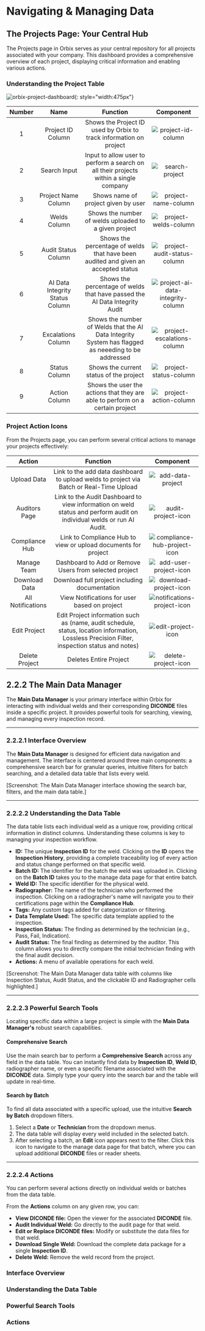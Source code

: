 # Navigating & Managing Data

## The Projects Page: Your Central Hub
The Projects page in Orbix serves as your central repository for all projects associated with your company. This dashboard provides a comprehensive overview of each project, displaying critical information and enabling various actions.


### Understanding the Project Table
![orbix-project-dashboard](../assets/orbix-project-dashboard.png){: style="width:475px"}

| Number | Name | Function | Component |
| :-------: | :-----: | :-----: | :------: |
| 1 | Project ID Column | Shows the Project ID used by Orbix to track information on project  | ![project-id-column](../assets/project-id-column.png) |
| 2 | Search Input | Input to allow user to perform a search on all their projects within a single company | ![search-project](../assets/search-project.png) |
| 3 | Project Name Column | Shows name of project given by user | ![project-name-column](../assets/project-name-column.png) |
| 4 | Welds Column | Shows the number of welds uploaded to a given project | ![project-welds-column](../assets/project-welds-column.png) |
| 5 | Audit Status Column | Shows the percentage of welds that have been audited and given an accepted status | ![project-audit-status-column](../assets/project-audit-status-column.png) |
| 6 | AI Data Integrity Status Column | Shows the percentage of welds that have passed the AI Data Integrity Audit | ![project-ai-data-integrity-column](../assets/project-ai-data-integrity-column.png) |
| 7 | Excalations Column | Shows the number of Welds that the AI Data Integrity System has flagged as neeeding to be addressed | ![project-escalations-column](../assets/project-escalations-column.png) |
| 8 | Status Column | Shows the current status of the project | ![project-status-column](../assets/project-status-column.png) |
| 9 | Action Column | Shows the user the actions that they are able to perform on a certain project | ![project-action-column](../assets/project-action-column.png) |

### Project Action Icons
From the Projects page, you can perform several critical actions to manage your projects effectively:

| Action | Function | Component |
| :-----: | :-----: | :------: |
| Upload Data | Link to the add data dashboard to upload welds to project via Batch or Real-Time Upload | ![add-data-project](../assets/add-data-project.png) |
| Auditors Page | Link to the Audit Dashboard to view information on weld status and perform audit on individual welds or run AI Audit.  | ![audit-project-icon](../assets/audit-project-icon.png) |
| Compliance Hub | Link to Compliance Hub to view or upload documents for project | ![compliance-hub-project-icon](../assets/compliance-hub-project-icon.png) |
| Manage Team | Dashboard to Add or Remove Users from selected project  | ![add-user-project-icon](../assets/add-user-project-icon.png) |
| Download Data | Download full project including documentation | ![download-project-icon](../assets/download-project-icon.png) |
| All Notifications | View Notifications for user based on project | ![notifications-project-icon](../assets/notifications-project-icon.png) |
| Edit Project | Edit Project information such as (name, audit schedule, status, location information, Lossless Precision Filter, inspection status and notes) | ![edit-project-icon](../assets/edit-project-icon.png) |
| Delete Project | Deletes Entire Project | ![delete-project-icon](../assets/delete-project-icon.png) |


## 2.2.2 The Main Data Manager

The **Main Data Manager** is your primary interface within Orbix for interacting with individual welds and their corresponding **DICONDE** files inside a specific project. It provides powerful tools for searching, viewing, and managing every inspection record.

***

### 2.2.2.1 Interface Overview

The **Main Data Manager** is designed for efficient data navigation and management. The interface is centered around three main components: a comprehensive search bar for granular queries, intuitive filters for batch searching, and a detailed data table that lists every weld.

[Screenshot: The Main Data Manager interface showing the search bar, filters, and the main data table.]

***

### 2.2.2.2 Understanding the Data Table

The data table lists each individual weld as a unique row, providing critical information in distinct columns. Understanding these columns is key to managing your inspection workflow.

* **ID:** The unique **Inspection ID** for the weld. Clicking on the **ID** opens the **Inspection History**, providing a complete traceability log of every action and status change performed on that specific weld.
* **Batch ID:** The identifier for the batch the weld was uploaded in. Clicking on the **Batch ID** takes you to the manage data page for that entire batch.
* **Weld ID:** The specific identifier for the physical weld.
* **Radiographer:** The name of the technician who performed the inspection. Clicking on a radiographer's name will navigate you to their certifications page within the **Compliance Hub**.
* **Tags:** Any custom tags added for categorization or filtering.
* **Data Template Used:** The specific data template applied to the inspection.
* **Inspection Status:** The finding as determined by the technician (e.g., Pass, Fail, Indication).
* **Audit Status:** The final finding as determined by the auditor. This column allows you to directly compare the initial technician finding with the final audit decision.
* **Actions:** A menu of available operations for each weld.

[Screenshot: The Main Data Manager data table with columns like Inspection Status, Audit Status, and the clickable ID and Radiographer cells highlighted.]

***

### 2.2.2.3 Powerful Search Tools

Locating specific data within a large project is simple with the **Main Data Manager's** robust search capabilities.

#### Comprehensive Search

Use the main search bar to perform a **Comprehensive Search** across any field in the data table. You can instantly find data by **Inspection ID**, **Weld ID**, radiographer name, or even a specific filename associated with the **DICONDE** data. Simply type your query into the search bar and the table will update in real-time.

#### Search by Batch

To find all data associated with a specific upload, use the intuitive **Search by Batch** dropdown filters.

1.  Select a **Date** or **Technician** from the dropdown menus.
2.  The data table will display every weld included in the selected batch.
3.  After selecting a batch, an **Edit** icon appears next to the filter. Click this icon to navigate to the manage data page for that batch, where you can upload additional **DICONDE** files or reader sheets.

***

### 2.2.2.4 Actions

You can perform several actions directly on individual welds or batches from the data table.

From the **Actions** column on any given row, you can:

* **View DICONDE file:** Open the viewer for the associated **DICONDE** file.
* **Audit Individual Weld:** Go directly to the audit page for that weld.
* **Edit or Replace DICONDE files:** Modify or substitute the data files for that weld.
* **Download Single Weld:** Download the complete data package for a single **Inspection ID**.
* **Delete Weld:** Remove the weld record from the project.

### Interface Overview

### Understanding the Data Table

### Powerful Search Tools

### Actions